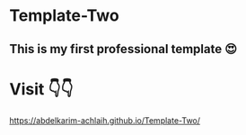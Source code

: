 # Template-Two

## This is my first professional template 😍

# Visit 👇👇
https://abdelkarim-achlaih.github.io/Template-Two/
